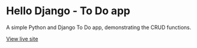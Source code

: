 # Hello Django - To Do app  
A simple Python and Django To Do app, demonstrating the CRUD functions.  

[View live site](https://django-python-todo-app.herokuapp.com/)  
